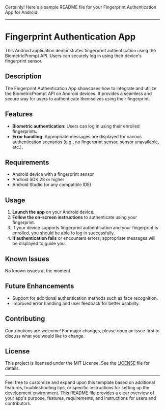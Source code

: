 Certainly! Here's a sample README file for your Fingerprint Authentication App for Android:

---

# Fingerprint Authentication App

This Android application demonstrates fingerprint authentication using the BiometricPrompt API. Users can securely log in using their device's fingerprint sensor.

## Description

The Fingerprint Authentication App showcases how to integrate and utilize the BiometricPrompt API on Android devices. It provides a seamless and secure way for users to authenticate themselves using their fingerprint.

## Features

- **Biometric authentication**: Users can log in using their enrolled fingerprints.
- **Error handling**: Appropriate messages are displayed for various authentication scenarios (e.g., no fingerprint sensor, sensor unavailable, etc.).

## Requirements

- Android device with a fingerprint sensor
- Android SDK 28 or higher
- Android Studio (or any compatible IDE)

## Usage

1. **Launch the app** on your Android device.
2. **Follow the on-screen instructions** to authenticate using your fingerprint.
3. If your device supports fingerprint authentication and your fingerprint is enrolled, you should be able to log in successfully.
4. **If authentication fails** or encounters errors, appropriate messages will be displayed to guide you.

## Known Issues

No known issues at the moment.

## Future Enhancements

- Support for additional authentication methods such as face recognition.
- Improved error handling and user feedback for better usability.

## Contributing

Contributions are welcome! For major changes, please open an issue first to discuss what you would like to change.

## License

This project is licensed under the MIT License. See the [LICENSE](LICENSE) file for details.

---

Feel free to customize and expand upon this template based on additional features, troubleshooting tips, or specific instructions for setting up the development environment. This README file provides a clear overview of your app's purpose, features, requirements, and instructions for users and contributors.
